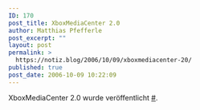 ```yaml
---
ID: 170
post_title: XboxMediaCenter 2.0
author: Matthias Pfefferle
post_excerpt: ""
layout: post
permalink: >
  https://notiz.blog/2006/10/09/xboxmediacenter-20/
published: true
post_date: 2006-10-09 10:22:09
---
```

<!-- wp:paragraph -->
<p>XboxMediaCenter 2.0 wurde veröffentlicht <a href="http://www.xboxmediacenter.com/">#</a>.</p>
<!-- /wp:paragraph -->